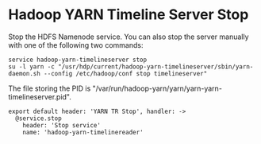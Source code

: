 
# Hadoop YARN Timeline Server Stop

Stop the HDFS Namenode service. You can also stop the server manually with one of
the following two commands:

```
service hadoop-yarn-timelineserver stop
su -l yarn -c "/usr/hdp/current/hadoop-yarn-timelineserver/sbin/yarn-daemon.sh --config /etc/hadoop/conf stop timelineserver"
```

The file storing the PID is "/var/run/hadoop-yarn/yarn/yarn-yarn-timelineserver.pid".

    export default header: 'YARN TR Stop', handler: ->
      @service.stop
        header: 'Stop service'
        name: 'hadoop-yarn-timelinereader'
